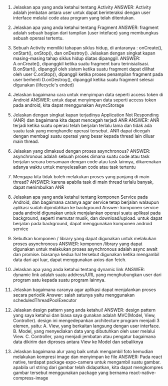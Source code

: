 1. Jelaskan apa yang anda ketahui tentang Activity
ANSWER:
Activity adalah jembatan antara user untuk dapat berinteraksi dengan user interface melalui code atau program yang telah ditentukan. 

2. Jelaskan apa yang anda ketahui tentang Fragment
ANSWER:
fragment adalah sebuah bagian dari tampilan (user inteface) yang membungkus sebuah operasi tertentu.

3. Sebuah Activity memiliki tahapan siklus hidup, di antaranya : onCreate(), onStart(),
onStop(), dan onDestroy(). Jelaskan dengan singkat kapan masing-masing tahap siklus
hidup diatas dipanggil.
ANSWER:
A.onCreate(), dipanggkil ketika suatu fragment baru terinisialisasi. 
B.onStart(), dipanggil oleh sistem ketika suatu fragment dapat dilihat oleh user
C.onStop(), dipanggil ketika proses penampilan fragment pada user berhenti
D.onDestroy(), dipanggil ketika suatu fragment selesai digunakan (lifecycle's ended) 

4. Jelaskan bagaimana cara untuk menyimpan data seperti access token di Android
ANSWER:
untuk dapat menyimpan data seperti access token pada android, kita dapat menggunakan AsyncStorage

5. Jelaskan dengan singkat kapan terjadinya Application Not Responding (ANR) dan
bagaimana kita dapat mencegah terjadi ANR
ANSWER:
ANR terjadi ketika suatu operasi telah berjalan terlalu lama dan tidak ada suatu task yang menghandle operasi tersebut.
ANR dapat dicegah dengan membagi suatu operasi yang besar kepada thread lain diluar main thread.

6. Jelaskan yang dimaksud dengan proses asynchronous?
ANSWER:
asynchronous adalah sebuah proses dimana suatu code atau task berjalan secara bersamaan dengan code atau task lainnya, dikarenakan adanya waktu untuk menyelesaikan code atau task tertentu

7. Mengapa kita tidak boleh melakukan proses yang panjang di main thread?
ANSWER:
karena apabila task di main thread terlalu banyak, dapat menimbulkan ANR

8. Jelaskan apa yang anda ketahui tentang komponen Service pada Android, dan
bagaimana caranya agar service tetap berjalan walaupun aplikasi sudah dipindahkan ke
background
Answer:
komponen service pada android digunakan untuk menjalankan operasi suatu aplikasi pada background, seperti memutar musik, dan download/upload.
untuk dapat berjalan pada background, dapat menggunakan komponen android service

9. Sebutkan komponen / library yang dapat digunakan untuk melakukan proses
asynchronous
ANSWER:
komponen /library yang dapat digunakan untuk melakukan proses asynchronous adalah async await dan promise.
biasanya kedua hal tersebut digunakan ketika mengambil data dari api luar, dapat menggunakan axios dan fetch.

10. Jelaskan apa yang anda ketahui tentang dynamic link
ANSWER:
dynamic link adalah suatu address/URL yang menghubungkan user dari program satu kepada suatu program lainnya. 

11. Jelaskan bagaimana caranya agar aplikasi dapat menjalankan proses secara periodik
Answer:
salah satunya yaitu menggunakan scheduledThreadPoolExecutor

12. Jelaskan design pattern yang anda ketahui!
ANSWER:
design pattern yang saya ketahui dan biasa saya gunakan adalah MVC(Model, View, Controller). design ini mengedepankan architecture program menjadi 3 elemen, yaitu:
A. View, yang berkaitan langsung dengan user interface. 
B. Model, yang menyediakan data yang dibutuhkan oleh user melalui View.
C. Controller, yang menjadi jembatan atau pengatur bagaimana data dikirim dan diproses antara View ke Model dan sebaliknya


13. Jelaskan bagaimana alur yang baik untuk mengambil foto kemudian melakukan
kompresi image dan menyimpan ke file
ANSWER:
Pada react native, terdapat package expo-camera untuk mengambil suatu gambar. apabila url string dari gambar telah didapatkan, kita dapat mengkompres gambar tersebut menggunakan package yang bernama react-native-compress-image